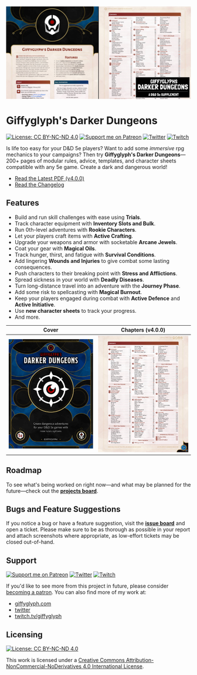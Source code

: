 ![Darker Dungeons Social Banner](./img/darker-dungeons-banner.jpg)

# Giffyglyph's Darker Dungeons

[![License: CC BY-NC-ND 4.0](https://img.shields.io/badge/License-CC%20BY--NC--ND%204.0-lightgrey.svg)](https://creativecommons.org/licenses/by-nc-nd/4.0/)
[![Support me on Patreon](https://img.shields.io/endpoint.svg?url=https%3A%2F%2Fshieldsio-patreon.vercel.app%2Fapi%3Fusername%3Dgiffyglyph%26type%3Dpatrons&style=flat-square)](https://patreon.com/giffyglyph)
[![Twitter](https://img.shields.io/twitter/follow/giffyglyph?color=%231DA1F2&style=flat-square)](http://twitter.com/giffyglyph)
[![Twitch](https://img.shields.io/twitch/status/giffyglyph?color=%23a45ee5&style=flat-square)](http://twitch.tv/giffyglyph)

Is life too easy for your D&D 5e players? Want to add some _immersive_ rpg mechanics to your campaigns? Then try **Giffyglyph's Darker Dungeons**—200+ pages of modular rules, advice, templates, and character sheets compatible with any 5e game. Create a dark and dangerous world!

* [Read the Latest PDF (v4.0.0)](https://github.com/giffyglyph/giffyglyphs-darker-dungeons/raw/master/releases/giffyglyphs_darker_dungeons_v4_0_0.pdf)
* [Read the Changelog](https://github.com/giffyglyph/giffyglyphs-darker-dungeons/blob/master/docs/CHANGELOG.md) 

## Features

* Build and run skill challenges with ease using **Trials**.
* Track character equipment with **Inventory Slots and Bulk**.
* Run 0th-level adventures with **Rookie Characters**.
* Let your players craft items with **Active Crafting**.
* Upgrade your weapons and armor with socketable **Arcane Jewels**.
* Coat your gear with **Magical Oils**.
* Track hunger, thirst, and fatigue with **Survival Conditions**.
* Add lingering **Wounds and Injuries** to give combat some lasting consequences.
* Push characters to their breaking point with **Stress and Afflictions**.
* Spread sickness in your world with **Deadly Diseases**.
* Turn long-distance travel into an adventure with the **Journey Phase**.
* Add some risk to spellcasting with **Magical Burnout**.
* Keep your players engaged during combat with **Active Defence** and **Active Initiative**.
* Use **new character sheets** to track your progress.
* And more.

| Cover                                                    | Chapters (v4.0.0)                                           |
| -------------------------------------------------------- | ----------------------------------------------------------- |
| <img src="./img/darker-dungeons-cover.jpg" width="100%"> | <img src="./img/darker-dungeons-contents.jpg" width="100%"> |

## Roadmap

To see what's being worked on right now—and what may be planned for the future—check out the **[projects board](https://github.com/giffyglyph/giffyglyphs-darker-dungeons/projects)**.

## Bugs and Feature Suggestions

If you notice a bug or have a feature suggestion, visit the **[issue board](https://github.com/giffyglyph/giffyglyphs-darker-dungeons/issues)** and open a ticket. Please make sure to be as thorough as possible in your report and attach screenshots where appropriate, as low-effort tickets may be closed out-of-hand.

## Support

[![Support me on Patreon](https://img.shields.io/endpoint.svg?url=https%3A%2F%2Fshieldsio-patreon.vercel.app%2Fapi%3Fusername%3Dgiffyglyph%26type%3Dpatrons&style=flat-square)](https://patreon.com/giffyglyph)
[![Twitter](https://img.shields.io/twitter/follow/giffyglyph?color=%231DA1F2&style=flat-square)](http://twitter.com/giffyglyph)
[![Twitch](https://img.shields.io/twitch/status/giffyglyph?color=%23a45ee5&style=flat-square)](http://twitch.tv/giffyglyph)

If you'd like to see more from this project in future, please consider [becoming a patron](https://www.patreon.com/giffyglyph). You can also find more of my work at:

* [giffyglyph.com](https://giffyglyph.com)
* [twitter](https://twitter.com/giffyglyph)
* [twitch.tv/giffyglyph](https://twitch.tv/giffyglyph)

## Licensing

[![License: CC BY-NC-ND 4.0](https://img.shields.io/badge/License-CC%20BY--NC--ND%204.0-lightgrey.svg)](https://creativecommons.org/licenses/by-nc-nd/4.0/)

This work is licensed under a [Creative Commons Attribution-NonCommercial-NoDerivatives 4.0 International License](http://creativecommons.org/licenses/by-nc-nd/4.0/).